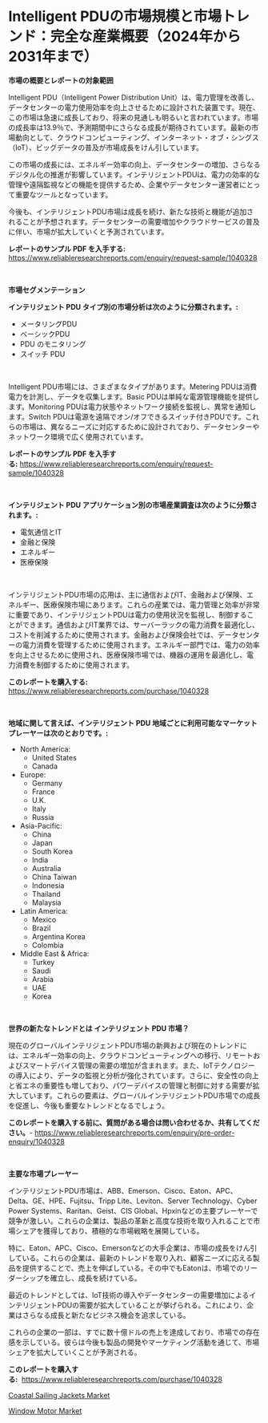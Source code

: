 <p><h1>Intelligent PDUの市場規模と市場トレンド：完全な産業概要（2024年から2031年まで）</h1></p><p><strong>市場の概要とレポートの対象範囲</strong></p>
<p><p>Intelligent PDU（Intelligent Power Distribution Unit）は、電力管理を改善し、データセンターの電力使用効率を向上させるために設計された装置です。現在、この市場は急速に成長しており、将来の見通しも明るいと言われています。市場の成長率は13.9％で、予測期間中にさらなる成長が期待されています。最新の市場動向として、クラウドコンピューティング、インターネット・オブ・シングス（IoT）、ビッグデータの普及が市場成長をけん引しています。</p><p>この市場の成長には、エネルギー効率の向上、データセンターの増加、さらなるデジタル化の推進が影響しています。インテリジェントPDUは、電力の効率的な管理や遠隔監視などの機能を提供するため、企業やデータセンター運営者にとって重要なツールとなっています。</p><p>今後も、インテリジェントPDU市場は成長を続け、新たな技術と機能が追加されることが予想されます。データセンターの需要増加やクラウドサービスの普及に伴い、市場が拡大していくと予測されています。</p></p>
<p><strong>レポートのサンプル PDF を入手する:</strong> <a href="https://www.reliableresearchreports.com/enquiry/request-sample/1040328">https://www.reliableresearchreports.com/enquiry/request-sample/1040328</a></p>
<p>&nbsp;</p>
<p><strong>市場セグメンテーション</strong></p>
<p><strong>インテリジェント PDU タイプ別の市場分析は次のように分類されます。:</strong></p>
<p><ul><li>メータリングPDU</li><li>ベーシックPDU</li><li>PDU のモニタリング</li><li>スイッチ PDU</li></ul></p>
<p>&nbsp;</p>
<p><p>Intelligent PDU市場には、さまざまなタイプがあります。Metering PDUは消費電力を計測し、データを収集します。Basic PDUは単純な電源管理機能を提供します。Monitoring PDUは電力状態やネットワーク接続を監視し、異常を通知します。Switch PDUは電源を遠隔でオン/オフできるスイッチ付きPDUです。これらの市場は、異なるニーズに対応するために設計されており、データセンターやネットワーク環境で広く使用されています。</p></p>
<p><strong>レポートのサンプル PDF を入手する:</strong>&nbsp;<a href="https://www.reliableresearchreports.com/enquiry/request-sample/1040328">https://www.reliableresearchreports.com/enquiry/request-sample/1040328</a></p>
<p>&nbsp;</p>
<p><strong> インテリジェント PDU アプリケーション別の市場産業調査は次のように分類されます。:</strong></p>
<p><ul><li>電気通信とIT</li><li>金融と保険</li><li>エネルギー</li><li>医療保険</li></ul></p>
<p>&nbsp;</p>
<p><p>インテリジェントPDU市場の応用は、主に通信およびIT、金融および保険、エネルギー、医療保険市場にあります。これらの産業では、電力管理と効率が非常に重要であり、インテリジェントPDUは電力の使用状況を監視し、制御することができます。通信およびIT業界では、サーバーラックの電力消費を最適化し、コストを削減するために使用されます。金融および保険会社では、データセンターの電力消費を管理するために使用されます。エネルギー部門では、電力の効率を向上させるために使用され、医療保険市場では、機器の運用を最適化し、電力消費を制御するために使用されます。</p></p>
<p><strong>このレポートを購入する:</strong>&nbsp; <a href="https://www.reliableresearchreports.com/purchase/1040328">https://www.reliableresearchreports.com/purchase/1040328</a></p>
<p>&nbsp;</p>
<p><strong>地域に関して言えば、インテリジェント PDU 地域ごとに利用可能なマーケットプレーヤーは次のとおりです。:</strong></p>
<p><ul>
    <li>
        North America:
        <ul>
            <li>United States</li>
            <li>Canada</li>
        </ul>
    </li>
    <li>
        Europe:
        <ul>
            <li>Germany</li>
            <li>France</li>
            <li>U.K.</li>
            <li>Italy</li>
            <li>Russia</li>
        </ul>
    </li>
    <li>
        Asia-Pacific:
        <ul>
            <li>China</li>
            <li>Japan</li>
            <li>South Korea</li>
            <li>India</li>
            <li>Australia</li>
            <li>China Taiwan</li>
            <li>Indonesia</li>
            <li>Thailand</li>
            <li>Malaysia</li>
        </ul>
    </li>
    <li>
        Latin America:
        <ul>
            <li>Mexico</li>
            <li>Brazil</li>
            <li>Argentina Korea</li>
            <li>Colombia</li>
        </ul>
    </li>
    <li>
        Middle East & Africa:
        <ul>
            <li>Turkey</li>
            <li>Saudi</li>
            <li>Arabia</li>
            <li>UAE</li>
            <li>Korea</li>
        </ul>
    </li>
    </ul></p>
<p>&nbsp;</p>
<p><strong>世界の新たなトレンドとは インテリジェント PDU 市場？</strong></p>
<p><p>現在のグローバルインテリジェントPDU市場の新興および現在のトレンドには、エネルギー効率の向上、クラウドコンピューティングへの移行、リモートおよびスマートデバイス管理の需要の増加が含まれます。また、IoTテクノロジーの導入により、データの監視と分析が強化されています。さらに、安全性の向上と省エネの重要性も増しており、パワーデバイスの管理と制御に対する需要が拡大しています。これらの要素は、グローバルインテリジェントPDU市場での成長を促進し、今後も重要なトレンドとなるでしょう。</p></p>
<p><strong>このレポートを購入する前に、質問がある場合は問い合わせるか、共有してください。</strong>- <a href="https://www.reliableresearchreports.com/enquiry/pre-order-enquiry/1040328">https://www.reliableresearchreports.com/enquiry/pre-order-enquiry/1040328</a></p>
<p>&nbsp;</p>
<p><strong>主要な市場プレーヤー</strong></p>
<p><p>インテリジェントPDU市場は、ABB、Emerson、Cisco、Eaton、APC、Delta、GE、HPE、Fujitsu、Tripp Lite、Leviton、Server Technology、Cyber Power Systems、Raritan、Geist、CIS Global、Hpxinなどの主要プレーヤーで競争が激しい。これらの企業は、製品の革新と高度な技術を取り入れることで市場シェアを獲得しており、積極的な市場戦略を展開している。</p><p>特に、Eaton、APC、Cisco、Emersonなどの大手企業は、市場の成長をけん引している。これらの企業は、最新のトレンドを取り入れ、顧客ニーズに応える製品を提供することで、売上を伸ばしている。その中でもEatonは、市場でのリーダーシップを確立し、成長を続けている。</p><p>最近のトレンドとしては、IoT技術の導入やデータセンターの需要増加によるインテリジェントPDUの需要が拡大していることが挙げられる。これにより、企業はさらなる成長と新たなビジネス機会を追求している。</p><p>これらの企業の一部は、すでに数十億ドルの売上を達成しており、市場での存在感を示している。彼らは今後も製品の開発やマーケティング活動を通じて、市場シェアを拡大していくことが予測される。</p></p>
<p><strong>このレポートを購入する:</strong>&nbsp;&nbsp;<a href="https://www.reliableresearchreports.com/purchase/1040328">https://www.reliableresearchreports.com/purchase/1040328</a></p>
<p><p><a href="https://github.com/Glendatilghmankmgz0rbhwpy/Market-Research-Report-List-1/blob/main/coastal-sailing-jackets-market.md">Coastal Sailing Jackets Market</a></p><p><a href="https://butternut-bug-553.notion.site/Window-Motor-Market-Research-Report-Unlocks-Analysis-on-the-Market-Financial-Status-Market-Size-an-3ae9275bb64948ff9860779a94816af3">Window Motor Market</a></p></p>
